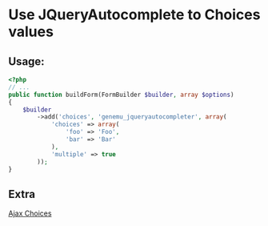 # Use JQueryAutocomplete to Choices values

## Usage:

``` php
<?php
// ...
public function buildForm(FormBuilder $builder, array $options)
{
    $builder
        ->add('choices', 'genemu_jqueryautocompleter', array(
            'choices' => array(
                'foo' => 'Foo',
                'bar' => 'Bar'
            ),
            'multiple' => true
        ));
}
```

## Extra

[Ajax Choices](https://github.com/genemu/GenemuFormBundle/blob/master/Resources/doc/jquery/autocomplete/choices_ajax.md)
